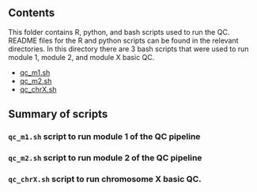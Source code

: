 ## Contents
This folder contains R, python, and bash scripts used to run the QC. README files for the R and python scripts can be found in the relevant directories. In this directory there are 3 bash scripts that were used to run module 1, module 2, and module X basic QC.

* [qc_m1.sh](#module1)
* [qc_m2.sh](#module2)
* [qc_chrX.sh](#moduleX_basicQC)

## Summary of scripts

### `qc_m1.sh` script to run module 1 of the QC pipeline

### `qc_m2.sh` script to run module 2 of the QC pipeline

### `qc_chrX.sh` script to run chromosome X basic QC.
